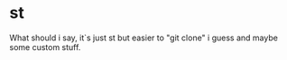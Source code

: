 # st
What should i say, it`s just st but easier to "git clone" i guess and maybe some custom stuff.
